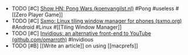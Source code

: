 - TODO [#C] [Show HN: Pong Wars (koenvangilst.nl)](https://news.ycombinator.com/item?id=39159418) #Pong #useless #[[Zero Player Game]]
- TODO [#C] [Sxmo: Linux tiling window manager for phones (sxmo.org)](https://news.ycombinator.com/item?id=39155103) #Android #Linux #[[Tiling Window Manager]]
- TODO [#C] [Invidious: an alternative front-end to YouTube (github.com/omarroth)](https://news.ycombinator.com/item?id=21535562) #Invidious
- TODO [#B] [[Write an article]] on using [[macprefs]]